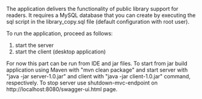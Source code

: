 The application delivers the functionality of public library support for readers. 
It requires a MySQL database that you can create by executing the sql script in the library_copy.sql file (default configuration with root user).

To run the application, proceed as follows:
1) start the server
2) start the client (desktop application)

For now this part can be run from IDE and jar files.
To start from jar build application using Maven with "mvn clean package" and start server with "java -jar server-1.0.jar" and client with "java -jar client-1.0.jar" command, respectively. To stop server use shutdown-mvc-endpoint on http://localhost:8080/swagger-ui.html page.